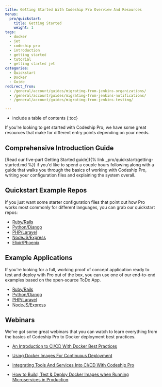 ```yaml
---
title: Getting Started With Codeship Pro Overview And Resources
menus:
  pro/quickstart:
    title: Getting Started
    weight: 1
tags:
  - docker
  - jet
  - codeship pro
  - introduction
  - getting started
  - tutorial
  - getting started jet
categories:
  - Quickstart
  - Docker
  - Guide
redirect_from:
  - /general/account/guides/migrating-from-jenkins-organizations/
  - /general/account/guides/migrating-from-jenkins-notifications/
  - /general/account/guides/migrating-from-jenkins-testing/

---
```


* include a table of contents
{:toc}

If you're looking to get started with Codeship Pro, we have some great resources that make for different entry points depending on your needs.

## Comprehensive Introduction Guide

[Read our five-part Getting Started guide]({% link _pro/quickstart/getting-started.md %}) if you'd like to spend a couple hours following along with a guide that walks you through the basics of working with Codeship Pro, writing your configuration files and explaining the system overall.

## Quickstart Example Repos

If you just want some starter configuration files that point out how Pro works most commonly for different languages, you can grab our quickstart repos:

- [Ruby/Rails](https://github.com/codeship-library/ruby-rails-quickstart)
- [Python/Django](https://github.com/codeship-library/python-django-quickstart)
- [PHP/Laravel](https://github.com/codeship-library/php-laravel-quickstart)
- [NodeJS/Express](https://github.com/codeship-library/nodejs-express-quickstart)
- [Elixir/Phoenix](https://github.com/codeship-library/elixir-phoenix-quickstart)

## Example Applications

If you're looking for a full, working proof of concept application ready to test and deploy with Pro out of the box, you can use one of our end-to-end examples based on the open-source ToDo App.

- [Ruby/Rails](https://github.com/codeship-library/ruby-rails-todoapp)
- [Python/Django](https://github.com/codeship-library/python-django-todoapp)
- [PHP/Laravel](https://github.com/codeship-library/php-laravel-todoapp)
- [NodeJS/Express](https://github.com/codeship-library/nodejs-express-todoapp)


## Webinars

We've got some great webinars that you can watch to learn everything from the basics of Codeship Pro to Docker deployment best practices.

- [An Introduction to CI/CD With Docker Best Practices](https://resources.codeship.com/webinars/thank-you-video-an-introduction-to-ci-cd-with-docker-best-practices)

- [Using Docker Images For Continuous Deployment](https://resources.codeship.com/webinars/using-docker-images-for-continuous-deployment)

- [Integrating Tools And Services Into CI/CD With Codeship Pro](https://resources.codeship.com/webinars/integrating-tools-services-into-ci-cd-with-codeship-pro)

- [How to Build, Test & Deploy Docker Images when Running Microservices in Production](https://resources.codeship.com/webinars/build-test-deploy-docker-images-when-running-microservices-in-production)
